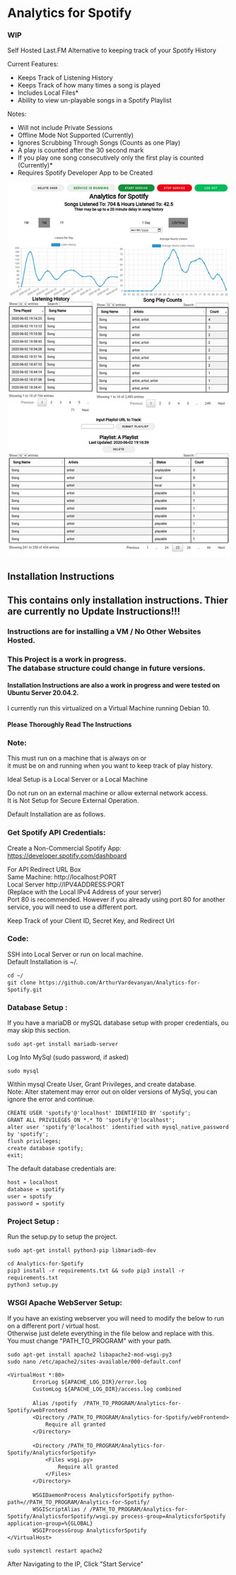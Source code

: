 # Analytics for Spotify
### WIP


Self Hosted Last.FM Alternative to keeping track of your Spotify History


Current Features:
* Keeps Track of Listening History
* Keeps Track of how many times a song is played
* Includes Local Files*
* Ability to view un-playable songs in a Spotify Playlist

Notes:

* Will not include Private Sessions
* Offline Mode Not Supported (Currently)
* Ignores Scrubbing Through Songs (Counts as one Play)
* A play is counted after the 30 second mark
* If you play one song consecutively only the first play is counted (Currently)* 
* Requires Spotify Developer App to be Created



![Alt text](img/SpotifyAnalyticsSample.png?raw=true "Sample Output")



## Installation Instructions
## This contains only installation instructions. Thier are currently no Update Instructions!!!
### Instructions are for installing a VM / No Other Websites Hosted.
### This Project is a work in progress.<br> The database structure could change in future versions.
#### Installation Instructions are also a work in progress and were tested on Ubuntu Server 20.04.2.
I currently run this virtualized on a Virtual Machine running Debian 10.
#### Please Thoroughly Read The Instructions 
### Note:
This must run on a machine that is always on or<br />
it must be on and running when you want to keep track of play history.

Ideal Setup is a Local Server or a Local Machine<br />

Do not run on an external machine or allow external network access.<br />
It is Not Setup for Secure External Operation. 

Default Installation are as follows. <br />

### Get Spotify API Credentials:
Create a Non-Commercial Spotify App: https://developer.spotify.com/dashboard

For API Redirect URL Box<br />
Same Machine: http://localhost:PORT<br />
Local Server http://IPV4ADDRESS:PORT <br>
(Replace with the Local IPv4 Address of your server)<br />
Port 80 is recommended. However if you already using port 80 for another service, you will need to use a different port. 

Keep Track of your Client ID, Secret Key, and Redirect Url<br />


### Code:
SSH into Local Server or run on local machine.<br />
Default Installation is ~/.

```
cd ~/
git clone https://github.com/ArthurVardevanyan/Analytics-for-Spotify.git
```


### Database Setup :
If you have a mariaDB or mySQL database setup with proper credentials, ou may skip this section.
```
sudo apt-get install mariadb-server
```
Log Into MySql (sudo password, if asked)
```
sudo mysql
```
Within mysql Create User, Grant Privileges, and create database. <br/> 
Note: Alter statement may error out on older versions of MySql, you can ignore the error and continue.
```
CREATE USER 'spotify'@'localhost' IDENTIFIED BY 'spotify'; 
GRANT ALL PRIVILEGES ON *.* TO 'spotify'@'localhost';
alter user 'spotify'@'localhost' identified with mysql_native_password by 'spotify';
flush privileges;
create database spotify;
exit;
```

The default database credentials are:
```
host = localhost
database = spotify
user = spotify
password = spotify
```
### Project Setup :
Run the setup.py to setup the project.
```
sudo apt-get install python3-pip libmariadb-dev
```
```
cd Analytics-for-Spotify
pip3 install -r requirements.txt && sudo pip3 install -r requirements.txt
python3 setup.py
```



### WSGI Apache WebServer Setup:
If you have an existing webserver you will need to modify the below to run on a different port / virtual host.<br>
Otherwise just delete everything in the file below and replace with this.<br>
You must change "PATH_TO_PROGRAM" with your path. 
```
sudo apt-get install apache2 libapache2-mod-wsgi-py3
sudo nano /etc/apache2/sites-available/000-default.conf 
```

```
<VirtualHost *:80>
        ErrorLog ${APACHE_LOG_DIR}/error.log
        CustomLog ${APACHE_LOG_DIR}/access.log combined

        Alias /spotify  /PATH_TO_PROGRAM/Analytics-for-Spotify/webFrontend
        <Directory /PATH_TO_PROGRAM/Analytics-for-Spotify/webFrontend>
            Require all granted
        </Directory>

        <Directory /PATH_TO_PROGRAM/Analytics-for-Spotify/AnalyticsforSpotify>
            <Files wsgi.py>
                Require all granted
            </Files>
        </Directory>

        WSGIDaemonProcess AnalyticsforSpotify python-path=//PATH_TO_PROGRAM/Analytics-for-Spotify/
        WSGIScriptAlias / /PATH_TO_PROGRAM/Analytics-for-Spotify/AnalyticsforSpotify/wsgi.py process-group=AnalyticsforSpotify application-group=%{GLOBAL}
        WSGIProcessGroup AnalyticsforSpotify
</VirtualHost>
```

```
sudo systemctl restart apache2
```
After Navigating to the IP, Click "Start Service"
